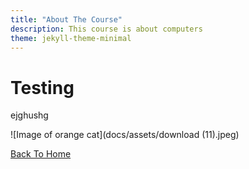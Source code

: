 ```yaml
---
title: "About The Course"
description: This course is about computers
theme: jekyll-theme-minimal
---
```


# Testing
ejghushg

![Image of orange cat](docs/assets/download (11).jpeg)


[Back To Home](README.md)
